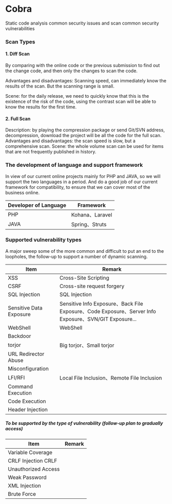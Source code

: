 # Cobra

Static code analysis common security issues and scan common security vulnerabilities

### Scan Types

#### 1. Diff Scan

By comparing with the online code or the previous submission to find out the change code, and then only the changes to scan the code.

Advantages and disadvantages: 
Scanning speed, can immediately know the results of the scan. But the scanning range is small.

Scene: 
for the daily release, we need to quickly know that this is the existence of the risk of the code, using the contrast scan will be able to know the results for the first time.

#### 2. Full Scan
Description: by playing the compression package or send Git/SVN address, decompression, download the project will be all the code for the full scan.
Advantages and disadvantages: the scan speed is slow, but a comprehensive scan.
Scene: the whole volume scan can be used for items that are not frequently published in history.

### The development of language and support framework
In view of our current online projects mainly for PHP and JAVA, so we will support the two languages in a period.
And do a good job of our current framework for compatibility, to ensure that we can cover most of the business online.

Developer of Language|Framework
--- | ---
PHP|	Kohana、Laravel
JAVA|	Spring、Struts

### Supported vulnerability types
A major sweep some of the more common and difficult to put an end to the loopholes, the follow-up to support a number of dynamic scanning.

Item | Remark
--- | ---
XSS	|Cross-Site Scripting
CSRF|	Cross-site request forgery
SQL Injection|	SQL Injection
Sensitive Data Exposure|Sensitive Info Exposure、Back File Exposure、Code Exposure、Server Info Exposure、SVN/GIT Exposure...
WebShell	|WebShell
Backdoor | 
torjor|	Big torjor、Small torjor
URL Redirector Abuse	|
Misconfiguration|
LFI/RFI|	Local File Inclusion、Remote File Inclusion
Command Execution|
Code Execution|
Header Injection|

##### To be supported by the type of vulnerability (follow-up plan to gradually access)
Item|Remark
--- | ---
Variable Coverage	|
CRLF Injection CRLF|
Unauthorized Access|
Weak Password	|
XML Injection	|
Brute Force	|

